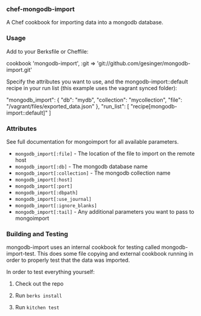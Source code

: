 ### chef-mongodb-import

A Chef cookbook for importing data into a mongodb database.

### Usage

Add to your Berksfile or Cheffile:

  cookbook 'mongodb-import', :git => 'git://github.com/gesinger/mongodb-import.git'

Specify the attributes you want to use, and the mongodb-import::default recipe
in your run list (this example uses the vagrant synced folder):

  "mongodb_import": {
    "db": "mydb",
    "collection": "mycollection",
    "file": "/vagrant/files/exported_data.json"
  },
  "run_list": [
    "recipe[mongodb-import::default]"
  ]

### Attributes

See full documentation for mongoimport for all available parameters.

* `mongodb_import[:file]` - The location of the file to import on the remote host
* `mongodb_import[:db]` - The mongodb database name
* `mongodb_import[:collection]` - The mongodb collection name
* `mongodb_import[:host]`
* `mongodb_import[:port]`
* `mongodb_import[:dbpath]`
* `mongodb_import[:use_journal]`
* `mongodb_import[:ignore_blanks]`
* `mongodb_import[:tail]` - Any additional parameters you want to pass to mongoimport

### Building and Testing

mongodb-import uses an internal cookbook for testing called mongodb-import-test.
This does some file copying and external cookbook running in order to properly
test that the data was imported.

In order to test everything yourself:

1) Check out the repo

2) Run `berks install`

3) Run `kitchen test`

